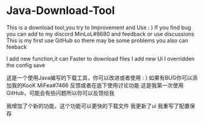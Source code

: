 # Java-Download-Tool
This is a download tool,you try to Improvement and Use : )
If you find bug you can add to my discord MinLoL#8680 and feedback or use discussions
This is my first use GitHub so there may be some problems you also can feeback

I add new function,it can Faster to download files
I add new Ui
I overridden the config save

这是一个使用Java编写的下载工具，你可以改进或者使用 : )
如果有BUG你可以添加我的KooK MiFea#7466 反馈或者在底下使用讨论功能
这是我第一次使用GitHub，可能会有些问题所以你可以反馈给我

我增加了个新的功能，这个功能可以更快的下载文件
我更新了ui
我重写了配置保存
